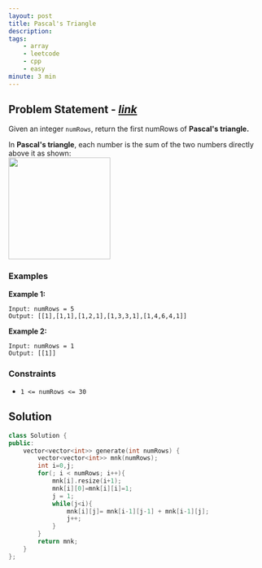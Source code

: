 ```yaml
---
layout: post
title: Pascal's Triangle
description: 
tags:
    - array
    - leetcode
    - cpp
    - easy
minute: 3 min
---
```


## Problem Statement - [*link*](https://leetcode.com/problems/pascals-triangle/)
Given an integer `numRows`, return the first numRows of **Pascal's triangle.**

In **Pascal's triangle**, each number is the sum of the two numbers directly above it as shown:  
<img src="https://upload.wikimedia.org/wikipedia/commons/0/0d/PascalTriangleAnimated2.gif" width="200">

### Examples
**Example 1:**
```
Input: numRows = 5
Output: [[1],[1,1],[1,2,1],[1,3,3,1],[1,4,6,4,1]]
```

**Example 2:**
```
Input: numRows = 1
Output: [[1]]
```

### Constraints
+ `1 <= numRows <= 30`

## Solution
```cpp
class Solution {
public:
    vector<vector<int>> generate(int numRows) {
        vector<vector<int>> mnk(numRows);
        int i=0,j;
        for(; i < numRows; i++){
            mnk[i].resize(i+1);
            mnk[i][0]=mnk[i][i]=1;
            j = 1;
            while(j<i){
                mnk[i][j]= mnk[i-1][j-1] + mnk[i-1][j];
                j++;
            }
        }
        return mnk;
    }
};
```

